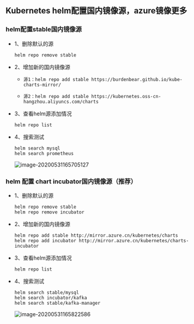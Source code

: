 ## Kubernetes helm配置国内镜像源，azure镜像更多

### helm配置stable国内镜像源

- 1、删除默认的源

  ```shell
  helm repo remove stable
  ```

- 2、增加新的国内镜像源

  - ```shell
    源1：helm repo add stable https://burdenbear.github.io/kube-charts-mirror/
    ```

  - ```shell
    源2：helm repo add stable https://kubernetes.oss-cn-hangzhou.aliyuncs.com/charts
    ```

- 3、查看helm源添加情况

  ```shell
  helm repo list
  ```

- 4、搜索测试

  ```shell
  helm search mysql
  helm search prometheus
  ```

  ![image-20200531165705127](/Users/gerry/Desktop/document/k8s/helm/images/image-20200531165705127.png)

### helm 配置 chart incubator国内镜像源（推荐）

- 1、删除默认的源

  ```shell
  helm repo remove stable
  helm repo remove incubator
  ```

- 2、增加新的国内镜像源

  ```shell
  helm repo add stable http://mirror.azure.cn/kubernetes/charts
  helm repo add incubator http://mirror.azure.cn/kubernetes/charts-incubator
  ```

- 3、查看helm源添加情况

  ```shell
  helm repo list
  ```

- 4、搜索测试

  ```shell
  helm search stable/mysql
  helm search incubator/kafka 
  helm search stable/kafka-manager 
  ```

  ![image-20200531165822586](/Users/gerry/Desktop/document/k8s/helm/images/image-20200531165822586.png)
















